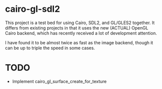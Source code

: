 cairo-gl-sdl2
=============

This project is a test bed for using Cairo, SDL2, and GL/GLES2 together.
It differs from existing projects in that it uses the new (ACTUAL) OpenGL
Cairo backend, which has recently received a lot of development attention.

I have found it to be almost twice as fast as the image backend, though
it can be up to triple the speed in some cases.

TODO
====

- Implement cairo_gl_surface_create_for_texture
